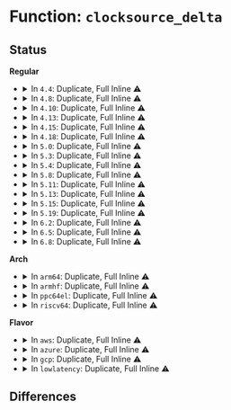 # Function: <code>clocksource_delta</code>

## Status
<b>Regular</b>
<ul>
<li>
<details>
<summary>In <code>4.4</code>: Duplicate, Full Inline ⚠️</summary>

**Collision:** Static Duplication

**Inline:** Full

**Transformation:** False

**Instances:**

```
In kernel/time/timekeeping.c (ffffffff810f4315)
Location: kernel/time/timekeeping_internal.h:16
Inline: True
Inline callers:
  - kernel/time/timekeeping.c:get_device_system_crosststamp
  - kernel/time/timekeeping.c:get_device_system_crosststamp
  - kernel/time/timekeeping.c:ktime_get_ts64
  - kernel/time/timekeeping.c:ktime_get_snapshot
  - kernel/time/timekeeping.c:ktime_get_snapshot
  - kernel/time/timekeeping.c:ktime_get_raw_fast_ns
  - kernel/time/timekeeping.c:ktime_get_mono_fast_ns
  - kernel/time/timekeeping.c:ktime_get_raw
  - kernel/time/timekeeping.c:ktime_get
  - kernel/time/timekeeping.c:getrawmonotonic64
  - kernel/time/timekeeping.c:ktime_get_with_offset
  - kernel/time/timekeeping.c:__getnstimeofday64
  - kernel/time/timekeeping.c:timekeeping_resume
  - kernel/time/timekeeping.c:update_wall_time
  - kernel/time/timekeeping.c:ktime_get_update_offsets_now
```
```
In kernel/time/clocksource.c (ffffffff810f82c7)
Location: kernel/time/timekeeping_internal.h:16
Inline: True
Inline callers:
  - kernel/time/clocksource.c:clocksource_watchdog
  - kernel/time/clocksource.c:clocksource_watchdog
```
</details>
</li>
<li>
<details>
<summary>In <code>4.8</code>: Duplicate, Full Inline ⚠️</summary>

**Collision:** Static Duplication

**Inline:** Full

**Transformation:** False

**Instances:**

```
In kernel/time/timekeeping.c (ffffffff810fdbfc)
Location: kernel/time/timekeeping_internal.h:16
Inline: True
Inline callers:
  - kernel/time/timekeeping.c:ktime_get_update_offsets_now
  - kernel/time/timekeeping.c:update_wall_time
  - kernel/time/timekeeping.c:timekeeping_resume
  - kernel/time/timekeeping.c:getrawmonotonic64
  - kernel/time/timekeeping.c:get_device_system_crosststamp
  - kernel/time/timekeeping.c:get_device_system_crosststamp
  - kernel/time/timekeeping.c:ktime_get_snapshot
  - kernel/time/timekeeping.c:ktime_get_snapshot
  - kernel/time/timekeeping.c:ktime_get_ts64
  - kernel/time/timekeeping.c:ktime_get_raw
  - kernel/time/timekeeping.c:ktime_get_with_offset
  - kernel/time/timekeeping.c:ktime_get
  - kernel/time/timekeeping.c:__getnstimeofday64
  - kernel/time/timekeeping.c:ktime_get_raw_fast_ns
  - kernel/time/timekeeping.c:ktime_get_mono_fast_ns
```
```
In kernel/time/clocksource.c (ffffffff810ff537)
Location: kernel/time/timekeeping_internal.h:16
Inline: True
Inline callers:
  - kernel/time/clocksource.c:clocksource_watchdog
  - kernel/time/clocksource.c:clocksource_watchdog
```
</details>
</li>
<li>
<details>
<summary>In <code>4.10</code>: Duplicate, Full Inline ⚠️</summary>

**Collision:** Static Duplication

**Inline:** Full

**Transformation:** False

**Instances:**

```
In kernel/time/timekeeping.c (ffffffff811009ec)
Location: kernel/time/timekeeping_internal.h:16
Inline: True
Inline callers:
  - kernel/time/timekeeping.c:ktime_get_update_offsets_now
  - kernel/time/timekeeping.c:update_wall_time
  - kernel/time/timekeeping.c:timekeeping_resume
  - kernel/time/timekeeping.c:getrawmonotonic64
  - kernel/time/timekeeping.c:get_device_system_crosststamp
  - kernel/time/timekeeping.c:get_device_system_crosststamp
  - kernel/time/timekeeping.c:ktime_get_snapshot
  - kernel/time/timekeeping.c:ktime_get_snapshot
  - kernel/time/timekeeping.c:ktime_get_ts64
  - kernel/time/timekeeping.c:ktime_get_raw
  - kernel/time/timekeeping.c:ktime_get_with_offset
  - kernel/time/timekeeping.c:ktime_get
  - kernel/time/timekeeping.c:__getnstimeofday64
  - kernel/time/timekeeping.c:ktime_get_raw_fast_ns
  - kernel/time/timekeeping.c:ktime_get_mono_fast_ns
```
```
In kernel/time/clocksource.c (ffffffff811023a7)
Location: kernel/time/timekeeping_internal.h:16
Inline: True
Inline callers:
  - kernel/time/clocksource.c:clocksource_watchdog
  - kernel/time/clocksource.c:clocksource_watchdog
```
</details>
</li>
<li>
<details>
<summary>In <code>4.13</code>: Duplicate, Full Inline ⚠️</summary>

**Collision:** Static Duplication

**Inline:** Full

**Transformation:** False

**Instances:**

```
In kernel/time/timekeeping.c (ffffffff81102b2b)
Location: kernel/time/timekeeping_internal.h:16
Inline: True
Inline callers:
  - kernel/time/timekeeping.c:ktime_get_update_offsets_now
  - kernel/time/timekeeping.c:update_wall_time
  - kernel/time/timekeeping.c:timekeeping_resume
  - kernel/time/timekeeping.c:getrawmonotonic64
  - kernel/time/timekeeping.c:get_device_system_crosststamp
  - kernel/time/timekeeping.c:get_device_system_crosststamp
  - kernel/time/timekeeping.c:ktime_get_snapshot
  - kernel/time/timekeeping.c:ktime_get_snapshot
  - kernel/time/timekeeping.c:ktime_get_ts64
  - kernel/time/timekeeping.c:ktime_get_raw
  - kernel/time/timekeeping.c:ktime_get_with_offset
  - kernel/time/timekeeping.c:ktime_get
  - kernel/time/timekeeping.c:__getnstimeofday64
  - kernel/time/timekeeping.c:ktime_get_raw_fast_ns
  - kernel/time/timekeeping.c:ktime_get_mono_fast_ns
```
```
In kernel/time/clocksource.c (ffffffff81104593)
Location: kernel/time/timekeeping_internal.h:16
Inline: True
Inline callers:
  - kernel/time/clocksource.c:clocksource_watchdog
  - kernel/time/clocksource.c:clocksource_watchdog
```
</details>
</li>
<li>
<details>
<summary>In <code>4.15</code>: Duplicate, Full Inline ⚠️</summary>

**Collision:** Static Duplication

**Inline:** Full

**Transformation:** False

**Instances:**

```
In kernel/time/timekeeping.c (ffffffff8110dace)
Location: kernel/time/timekeeping_internal.h:17
Inline: True
Inline callers:
  - kernel/time/timekeeping.c:ktime_get_update_offsets_now
  - kernel/time/timekeeping.c:update_wall_time
  - kernel/time/timekeeping.c:timekeeping_resume
  - kernel/time/timekeeping.c:getrawmonotonic64
  - kernel/time/timekeeping.c:get_device_system_crosststamp
  - kernel/time/timekeeping.c:get_device_system_crosststamp
  - kernel/time/timekeeping.c:ktime_get_snapshot
  - kernel/time/timekeeping.c:ktime_get_snapshot
  - kernel/time/timekeeping.c:ktime_get_ts64
  - kernel/time/timekeeping.c:ktime_get_raw
  - kernel/time/timekeeping.c:ktime_get_with_offset
  - kernel/time/timekeeping.c:ktime_get
  - kernel/time/timekeeping.c:__getnstimeofday64
  - kernel/time/timekeeping.c:ktime_get_real_fast_ns
  - kernel/time/timekeeping.c:ktime_get_raw_fast_ns
  - kernel/time/timekeeping.c:ktime_get_mono_fast_ns
```
```
In kernel/time/clocksource.c (ffffffff8110f613)
Location: kernel/time/timekeeping_internal.h:17
Inline: True
Inline callers:
  - kernel/time/clocksource.c:clocksource_watchdog
  - kernel/time/clocksource.c:clocksource_watchdog
```
</details>
</li>
<li>
<details>
<summary>In <code>4.18</code>: Duplicate, Full Inline ⚠️</summary>

**Collision:** Static Duplication

**Inline:** Full

**Transformation:** False

**Instances:**

```
In kernel/time/timekeeping.c (ffffffff811194c1)
Location: kernel/time/timekeeping_internal.h:17
Inline: True
Inline callers:
  - kernel/time/timekeeping.c:ktime_get_update_offsets_now
  - kernel/time/timekeeping.c:update_wall_time
  - kernel/time/timekeeping.c:timekeeping_resume
  - kernel/time/timekeeping.c:ktime_get_raw_ts64
  - kernel/time/timekeeping.c:get_device_system_crosststamp
  - kernel/time/timekeeping.c:get_device_system_crosststamp
  - kernel/time/timekeeping.c:ktime_get_snapshot
  - kernel/time/timekeeping.c:ktime_get_snapshot
  - kernel/time/timekeeping.c:ktime_get_ts64
  - kernel/time/timekeeping.c:ktime_get_raw
  - kernel/time/timekeeping.c:ktime_get_with_offset
  - kernel/time/timekeeping.c:ktime_get
  - kernel/time/timekeeping.c:ktime_get_real_ts64
  - kernel/time/timekeeping.c:ktime_get_real_fast_ns
  - kernel/time/timekeeping.c:ktime_get_raw_fast_ns
  - kernel/time/timekeeping.c:ktime_get_mono_fast_ns
```
```
In kernel/time/clocksource.c (ffffffff8111b0a1)
Location: kernel/time/timekeeping_internal.h:17
Inline: True
Inline callers:
  - kernel/time/clocksource.c:clocksource_watchdog
  - kernel/time/clocksource.c:clocksource_watchdog
```
</details>
</li>
<li>
<details>
<summary>In <code>5.0</code>: Duplicate, Full Inline ⚠️</summary>

**Collision:** Static Duplication

**Inline:** Full

**Transformation:** False

**Instances:**

```
In kernel/time/timekeeping.c (ffffffff811249b1)
Location: kernel/time/timekeeping_internal.h:17
Inline: True
Inline callers:
  - kernel/time/timekeeping.c:ktime_get_update_offsets_now
  - kernel/time/timekeeping.c:timekeeping_advance
  - kernel/time/timekeeping.c:ktime_get_raw_ts64
  - kernel/time/timekeeping.c:get_device_system_crosststamp
  - kernel/time/timekeeping.c:get_device_system_crosststamp
  - kernel/time/timekeeping.c:ktime_get_snapshot
  - kernel/time/timekeeping.c:ktime_get_snapshot
  - kernel/time/timekeeping.c:ktime_get_ts64
  - kernel/time/timekeeping.c:ktime_get_raw
  - kernel/time/timekeeping.c:ktime_get_with_offset
  - kernel/time/timekeeping.c:ktime_get
  - kernel/time/timekeeping.c:ktime_get_real_ts64
  - kernel/time/timekeeping.c:ktime_get_real_fast_ns
  - kernel/time/timekeeping.c:ktime_get_raw_fast_ns
  - kernel/time/timekeeping.c:ktime_get_mono_fast_ns
```
```
In kernel/time/clocksource.c (ffffffff81126bfe)
Location: kernel/time/timekeeping_internal.h:17
Inline: True
Inline callers:
  - kernel/time/clocksource.c:clocksource_stop_suspend_timing
  - kernel/time/clocksource.c:clocksource_watchdog
  - kernel/time/clocksource.c:clocksource_watchdog
```
</details>
</li>
<li>
<details>
<summary>In <code>5.3</code>: Duplicate, Full Inline ⚠️</summary>

**Collision:** Static Duplication

**Inline:** Full

**Transformation:** False

**Instances:**

```
In kernel/time/timekeeping.c (ffffffff8112f2f5)
Location: kernel/time/timekeeping_internal.h:17
Inline: True
Inline callers:
  - kernel/time/timekeeping.c:ktime_get_update_offsets_now
  - kernel/time/timekeeping.c:timekeeping_advance
  - kernel/time/timekeeping.c:ktime_get_raw_ts64
  - kernel/time/timekeeping.c:get_device_system_crosststamp
  - kernel/time/timekeeping.c:get_device_system_crosststamp
  - kernel/time/timekeeping.c:ktime_get_ts64
  - kernel/time/timekeeping.c:ktime_get_raw
  - kernel/time/timekeeping.c:ktime_get_with_offset
  - kernel/time/timekeeping.c:ktime_get
  - kernel/time/timekeeping.c:ktime_get_real_ts64
  - kernel/time/timekeeping.c:ktime_get_real_fast_ns
  - kernel/time/timekeeping.c:ktime_get_raw_fast_ns
  - kernel/time/timekeeping.c:ktime_get_mono_fast_ns
```
```
In kernel/time/clocksource.c (ffffffff811315b2)
Location: kernel/time/timekeeping_internal.h:17
Inline: True
Inline callers:
  - kernel/time/clocksource.c:clocksource_stop_suspend_timing
  - kernel/time/clocksource.c:clocksource_watchdog
  - kernel/time/clocksource.c:clocksource_watchdog
```
</details>
</li>
<li>
<details>
<summary>In <code>5.4</code>: Duplicate, Full Inline ⚠️</summary>

**Collision:** Static Duplication

**Inline:** Full

**Transformation:** False

**Instances:**

```
In kernel/time/timekeeping.c (ffffffff8113b2b5)
Location: kernel/time/timekeeping_internal.h:17
Inline: True
Inline callers:
  - kernel/time/timekeeping.c:ktime_get_update_offsets_now
  - kernel/time/timekeeping.c:timekeeping_advance
  - kernel/time/timekeeping.c:ktime_get_raw_ts64
  - kernel/time/timekeeping.c:get_device_system_crosststamp
  - kernel/time/timekeeping.c:get_device_system_crosststamp
  - kernel/time/timekeeping.c:ktime_get_ts64
  - kernel/time/timekeeping.c:ktime_get_raw
  - kernel/time/timekeeping.c:ktime_get_with_offset
  - kernel/time/timekeeping.c:ktime_get_real_ts64
  - kernel/time/timekeeping.c:ktime_get_real_fast_ns
  - kernel/time/timekeeping.c:ktime_get_raw_fast_ns
  - kernel/time/timekeeping.c:ktime_get_mono_fast_ns
```
```
In kernel/time/clocksource.c (ffffffff8113d502)
Location: kernel/time/timekeeping_internal.h:17
Inline: True
Inline callers:
  - kernel/time/clocksource.c:clocksource_stop_suspend_timing
  - kernel/time/clocksource.c:clocksource_watchdog
  - kernel/time/clocksource.c:clocksource_watchdog
```
</details>
</li>
<li>
<details>
<summary>In <code>5.8</code>: Duplicate, Full Inline ⚠️</summary>

**Collision:** Static Duplication

**Inline:** Full

**Transformation:** False

**Instances:**

```
In kernel/time/timekeeping.c (ffffffff8114a305)
Location: kernel/time/timekeeping_internal.h:17
Inline: True
Inline callers:
  - kernel/time/timekeeping.c:ktime_get_update_offsets_now
  - kernel/time/timekeeping.c:timekeeping_advance
  - kernel/time/timekeeping.c:ktime_get_raw_ts64
  - kernel/time/timekeeping.c:get_device_system_crosststamp
  - kernel/time/timekeeping.c:get_device_system_crosststamp
  - kernel/time/timekeeping.c:ktime_get_snapshot
  - kernel/time/timekeeping.c:ktime_get_snapshot
  - kernel/time/timekeeping.c:ktime_get_ts64
  - kernel/time/timekeeping.c:ktime_get_raw
  - kernel/time/timekeeping.c:ktime_get_with_offset
  - kernel/time/timekeeping.c:ktime_get
  - kernel/time/timekeeping.c:ktime_get_real_ts64
  - kernel/time/timekeeping.c:ktime_get_real_fast_ns
  - kernel/time/timekeeping.c:ktime_get_raw_fast_ns
  - kernel/time/timekeeping.c:ktime_get_mono_fast_ns
```
```
In kernel/time/clocksource.c (ffffffff8114c68b)
Location: kernel/time/timekeeping_internal.h:17
Inline: True
Inline callers:
  - kernel/time/clocksource.c:clocksource_stop_suspend_timing
  - kernel/time/clocksource.c:clocksource_watchdog
  - kernel/time/clocksource.c:clocksource_watchdog
```
</details>
</li>
<li>
<details>
<summary>In <code>5.11</code>: Duplicate, Full Inline ⚠️</summary>

**Collision:** Static Duplication

**Inline:** Full

**Transformation:** False

**Instances:**

```
In kernel/time/timekeeping.c (ffffffff81146855)
Location: kernel/time/timekeeping_internal.h:19
Inline: True
Inline callers:
  - kernel/time/timekeeping.c:ktime_get_update_offsets_now
  - kernel/time/timekeeping.c:timekeeping_advance
  - kernel/time/timekeeping.c:ktime_get_raw_ts64
  - kernel/time/timekeeping.c:get_device_system_crosststamp
  - kernel/time/timekeeping.c:get_device_system_crosststamp
  - kernel/time/timekeeping.c:ktime_get_snapshot
  - kernel/time/timekeeping.c:ktime_get_snapshot
  - kernel/time/timekeeping.c:ktime_get_ts64
  - kernel/time/timekeeping.c:ktime_get_raw
  - kernel/time/timekeeping.c:ktime_get_with_offset
  - kernel/time/timekeeping.c:ktime_get
  - kernel/time/timekeeping.c:ktime_get_real_ts64
  - kernel/time/timekeeping.c:ktime_get_fast_timestamps
  - kernel/time/timekeeping.c:ktime_get_real_fast_ns
  - kernel/time/timekeeping.c:ktime_get_raw_fast_ns
  - kernel/time/timekeeping.c:ktime_get_mono_fast_ns
```
```
In kernel/time/clocksource.c (ffffffff81148aeb)
Location: kernel/time/timekeeping_internal.h:19
Inline: True
Inline callers:
  - kernel/time/clocksource.c:clocksource_stop_suspend_timing
  - kernel/time/clocksource.c:clocksource_watchdog
  - kernel/time/clocksource.c:clocksource_watchdog
```
</details>
</li>
<li>
<details>
<summary>In <code>5.13</code>: Duplicate, Full Inline ⚠️</summary>

**Collision:** Static Duplication

**Inline:** Full

**Transformation:** False

**Instances:**

```
In kernel/time/timekeeping.c (ffffffff811479c5)
Location: kernel/time/timekeeping_internal.h:19
Inline: True
Inline callers:
  - kernel/time/timekeeping.c:ktime_get_update_offsets_now
  - kernel/time/timekeeping.c:timekeeping_advance
  - kernel/time/timekeeping.c:ktime_get_raw_ts64
  - kernel/time/timekeeping.c:get_device_system_crosststamp
  - kernel/time/timekeeping.c:get_device_system_crosststamp
  - kernel/time/timekeeping.c:ktime_get_snapshot
  - kernel/time/timekeeping.c:ktime_get_snapshot
  - kernel/time/timekeeping.c:ktime_get_ts64
  - kernel/time/timekeeping.c:ktime_get_raw
  - kernel/time/timekeeping.c:ktime_get_with_offset
  - kernel/time/timekeeping.c:ktime_get
  - kernel/time/timekeeping.c:ktime_get_real_ts64
  - kernel/time/timekeeping.c:ktime_get_fast_timestamps
  - kernel/time/timekeeping.c:ktime_get_real_fast_ns
  - kernel/time/timekeeping.c:ktime_get_raw_fast_ns
  - kernel/time/timekeeping.c:ktime_get_mono_fast_ns
```
```
In kernel/time/clocksource.c (ffffffff81149feb)
Location: kernel/time/timekeeping_internal.h:19
Inline: True
Inline callers:
  - kernel/time/clocksource.c:clocksource_stop_suspend_timing
  - kernel/time/clocksource.c:clocksource_watchdog
  - kernel/time/clocksource.c:clocksource_watchdog
  - kernel/time/clocksource.c:clocksource_verify_percpu
  - kernel/time/clocksource.c:cs_watchdog_read
```
</details>
</li>
<li>
<details>
<summary>In <code>5.15</code>: Duplicate, Full Inline ⚠️</summary>

**Collision:** Static Duplication

**Inline:** Full

**Transformation:** False

**Instances:**

```
In kernel/time/timekeeping.c (ffffffff8116b4e5)
Location: kernel/time/timekeeping_internal.h:19
Inline: True
Inline callers:
  - kernel/time/timekeeping.c:ktime_get_update_offsets_now
  - kernel/time/timekeeping.c:timekeeping_advance
  - kernel/time/timekeeping.c:ktime_get_raw_ts64
  - kernel/time/timekeeping.c:get_device_system_crosststamp
  - kernel/time/timekeeping.c:get_device_system_crosststamp
  - kernel/time/timekeeping.c:ktime_get_snapshot
  - kernel/time/timekeeping.c:ktime_get_snapshot
  - kernel/time/timekeeping.c:ktime_get_ts64
  - kernel/time/timekeeping.c:ktime_get_raw
  - kernel/time/timekeeping.c:ktime_get_with_offset
  - kernel/time/timekeeping.c:ktime_get
  - kernel/time/timekeeping.c:ktime_get_real_ts64
  - kernel/time/timekeeping.c:ktime_get_fast_timestamps
  - kernel/time/timekeeping.c:ktime_get_real_fast_ns
  - kernel/time/timekeeping.c:ktime_get_raw_fast_ns
  - kernel/time/timekeeping.c:ktime_get_mono_fast_ns
```
```
In kernel/time/clocksource.c (ffffffff8116dcf6)
Location: kernel/time/timekeeping_internal.h:19
Inline: True
Inline callers:
  - kernel/time/clocksource.c:clocksource_stop_suspend_timing
  - kernel/time/clocksource.c:clocksource_watchdog
  - kernel/time/clocksource.c:clocksource_watchdog
  - kernel/time/clocksource.c:cs_watchdog_read
  - kernel/time/clocksource.c:cs_watchdog_read
```
</details>
</li>
<li>
<details>
<summary>In <code>5.19</code>: Duplicate, Full Inline ⚠️</summary>

**Collision:** Static Duplication

**Inline:** Full

**Transformation:** False

**Instances:**

```
In kernel/time/timekeeping.c (ffffffff8119f3fe)
Location: kernel/time/timekeeping_internal.h:19
Inline: True
Inline callers:
  - kernel/time/timekeeping.c:ktime_get_update_offsets_now
  - kernel/time/timekeeping.c:timekeeping_advance
  - kernel/time/timekeeping.c:ktime_get_raw_ts64
  - kernel/time/timekeeping.c:get_device_system_crosststamp
  - kernel/time/timekeeping.c:get_device_system_crosststamp
  - kernel/time/timekeeping.c:ktime_get_snapshot
  - kernel/time/timekeeping.c:ktime_get_snapshot
  - kernel/time/timekeeping.c:ktime_get_ts64
  - kernel/time/timekeeping.c:ktime_get_raw
  - kernel/time/timekeeping.c:ktime_get_with_offset
  - kernel/time/timekeeping.c:ktime_get
  - kernel/time/timekeeping.c:ktime_get_real_ts64
  - kernel/time/timekeeping.c:ktime_get_fast_timestamps
  - kernel/time/timekeeping.c:ktime_get_real_fast_ns
  - kernel/time/timekeeping.c:ktime_get_raw_fast_ns
  - kernel/time/timekeeping.c:ktime_get_mono_fast_ns
```
```
In kernel/time/clocksource.c (ffffffff811a1eda)
Location: kernel/time/timekeeping_internal.h:19
Inline: True
Inline callers:
  - kernel/time/clocksource.c:clocksource_stop_suspend_timing
  - kernel/time/clocksource.c:clocksource_watchdog
  - kernel/time/clocksource.c:clocksource_watchdog
  - kernel/time/clocksource.c:cs_watchdog_read
  - kernel/time/clocksource.c:cs_watchdog_read
```
</details>
</li>
<li>
<details>
<summary>In <code>6.2</code>: Duplicate, Full Inline ⚠️</summary>

**Collision:** Static Duplication

**Inline:** Full

**Transformation:** False

**Instances:**

```
In kernel/time/timekeeping.c (ffffffff811de0ee)
Location: kernel/time/timekeeping_internal.h:19
Inline: True
Inline callers:
  - kernel/time/timekeeping.c:ktime_get_update_offsets_now
  - kernel/time/timekeeping.c:timekeeping_advance
  - kernel/time/timekeeping.c:ktime_get_raw_ts64
  - kernel/time/timekeeping.c:get_device_system_crosststamp
  - kernel/time/timekeeping.c:get_device_system_crosststamp
  - kernel/time/timekeeping.c:ktime_get_snapshot
  - kernel/time/timekeeping.c:ktime_get_snapshot
  - kernel/time/timekeeping.c:ktime_get_ts64
  - kernel/time/timekeeping.c:ktime_get_raw
  - kernel/time/timekeeping.c:ktime_get_with_offset
  - kernel/time/timekeeping.c:ktime_get
  - kernel/time/timekeeping.c:ktime_get_real_ts64
  - kernel/time/timekeeping.c:ktime_get_fast_timestamps
  - kernel/time/timekeeping.c:ktime_get_real_fast_ns
  - kernel/time/timekeeping.c:ktime_get_raw_fast_ns
  - kernel/time/timekeeping.c:ktime_get_mono_fast_ns
```
```
In kernel/time/clocksource.c (ffffffff811e136a)
Location: kernel/time/timekeeping_internal.h:19
Inline: True
Inline callers:
  - kernel/time/clocksource.c:clocksource_stop_suspend_timing
  - kernel/time/clocksource.c:clocksource_watchdog
  - kernel/time/clocksource.c:clocksource_watchdog
  - kernel/time/clocksource.c:cs_watchdog_read
  - kernel/time/clocksource.c:cs_watchdog_read
```
</details>
</li>
<li>
<details>
<summary>In <code>6.5</code>: Duplicate, Full Inline ⚠️</summary>

**Collision:** Static Duplication

**Inline:** Full

**Transformation:** False

**Instances:**

```
In kernel/time/timekeeping.c (ffffffff811f25be)
Location: kernel/time/timekeeping_internal.h:19
Inline: True
Inline callers:
  - kernel/time/timekeeping.c:ktime_get_update_offsets_now
  - kernel/time/timekeeping.c:timekeeping_advance
  - kernel/time/timekeeping.c:ktime_get_raw_ts64
  - kernel/time/timekeeping.c:get_device_system_crosststamp
  - kernel/time/timekeeping.c:get_device_system_crosststamp
  - kernel/time/timekeeping.c:ktime_get_snapshot
  - kernel/time/timekeeping.c:ktime_get_snapshot
  - kernel/time/timekeeping.c:ktime_get_ts64
  - kernel/time/timekeeping.c:ktime_get_raw
  - kernel/time/timekeeping.c:ktime_get_with_offset
  - kernel/time/timekeeping.c:ktime_get
  - kernel/time/timekeeping.c:ktime_get_real_ts64
  - kernel/time/timekeeping.c:ktime_get_fast_timestamps
  - kernel/time/timekeeping.c:ktime_get_real_fast_ns
  - kernel/time/timekeeping.c:ktime_get_raw_fast_ns
  - kernel/time/timekeeping.c:ktime_get_mono_fast_ns
```
```
In kernel/time/clocksource.c (ffffffff811f58ca)
Location: kernel/time/timekeeping_internal.h:19
Inline: True
Inline callers:
  - kernel/time/clocksource.c:clocksource_stop_suspend_timing
  - kernel/time/clocksource.c:clocksource_watchdog
  - kernel/time/clocksource.c:clocksource_watchdog
  - kernel/time/clocksource.c:cs_watchdog_read
  - kernel/time/clocksource.c:cs_watchdog_read
```
</details>
</li>
<li>
<details>
<summary>In <code>6.8</code>: Duplicate, Full Inline ⚠️</summary>

**Collision:** Static Duplication

**Inline:** Full

**Transformation:** False

**Instances:**

```
In kernel/time/timekeeping.c (ffffffff812086fe)
Location: kernel/time/timekeeping_internal.h:19
Inline: True
Inline callers:
  - kernel/time/timekeeping.c:ktime_get_update_offsets_now
  - kernel/time/timekeeping.c:timekeeping_advance
  - kernel/time/timekeeping.c:ktime_get_raw_ts64
  - kernel/time/timekeeping.c:get_device_system_crosststamp
  - kernel/time/timekeeping.c:get_device_system_crosststamp
  - kernel/time/timekeeping.c:ktime_get_snapshot
  - kernel/time/timekeeping.c:ktime_get_snapshot
  - kernel/time/timekeeping.c:ktime_get_ts64
  - kernel/time/timekeeping.c:ktime_get_raw
  - kernel/time/timekeeping.c:ktime_get_with_offset
  - kernel/time/timekeeping.c:ktime_get
  - kernel/time/timekeeping.c:ktime_get_real_ts64
  - kernel/time/timekeeping.c:ktime_get_fast_timestamps
  - kernel/time/timekeeping.c:ktime_get_real_fast_ns
  - kernel/time/timekeeping.c:ktime_get_raw_fast_ns
  - kernel/time/timekeeping.c:ktime_get_mono_fast_ns
```
```
In kernel/time/clocksource.c (ffffffff8120ba6a)
Location: kernel/time/timekeeping_internal.h:19
Inline: True
Inline callers:
  - kernel/time/clocksource.c:clocksource_stop_suspend_timing
  - kernel/time/clocksource.c:clocksource_watchdog
  - kernel/time/clocksource.c:clocksource_watchdog
  - kernel/time/clocksource.c:cs_watchdog_read
  - kernel/time/clocksource.c:cs_watchdog_read
```
</details>
</li>
</ul>
<b>Arch</b>
<ul>
<li>
<details>
<summary>In <code>arm64</code>: Duplicate, Full Inline ⚠️</summary>

**Collision:** Static Duplication

**Inline:** Full

**Transformation:** False

**Instances:**

```
In kernel/time/timekeeping.c (ffff8000101a54e0)
Location: kernel/time/timekeeping_internal.h:28
Inline: True
Inline callers:
  - kernel/time/timekeeping.c:ktime_get_update_offsets_now
  - kernel/time/timekeeping.c:timekeeping_advance
  - kernel/time/timekeeping.c:ktime_get_raw_ts64
  - kernel/time/timekeeping.c:get_device_system_crosststamp
  - kernel/time/timekeeping.c:get_device_system_crosststamp
  - kernel/time/timekeeping.c:ktime_get_ts64
  - kernel/time/timekeeping.c:ktime_get_raw
  - kernel/time/timekeeping.c:ktime_get_with_offset
  - kernel/time/timekeeping.c:ktime_get_real_ts64
  - kernel/time/timekeeping.c:ktime_get_real_fast_ns
  - kernel/time/timekeeping.c:ktime_get_raw_fast_ns
  - kernel/time/timekeeping.c:ktime_get_mono_fast_ns
```
```
In kernel/time/clocksource.c (ffff8000101a70d4)
Location: kernel/time/timekeeping_internal.h:28
Inline: True
Inline callers:
  - kernel/time/clocksource.c:clocksource_stop_suspend_timing
```
</details>
</li>
<li>
<details>
<summary>In <code>armhf</code>: Duplicate, Full Inline ⚠️</summary>

**Collision:** Static Duplication

**Inline:** Full

**Transformation:** False

**Instances:**

```
In kernel/time/timekeeping.c (c03f0480)
Location: kernel/time/timekeeping_internal.h:28
Inline: True
Inline callers:
  - kernel/time/timekeeping.c:ktime_get_update_offsets_now
  - kernel/time/timekeeping.c:timekeeping_advance
  - kernel/time/timekeeping.c:ktime_get_raw_ts64
  - kernel/time/timekeeping.c:get_device_system_crosststamp
  - kernel/time/timekeeping.c:get_device_system_crosststamp
  - kernel/time/timekeeping.c:ktime_get_ts64
  - kernel/time/timekeeping.c:ktime_get_raw
  - kernel/time/timekeeping.c:ktime_get_with_offset
  - kernel/time/timekeeping.c:ktime_get_real_ts64
  - kernel/time/timekeeping.c:ktime_get_real_fast_ns
  - kernel/time/timekeeping.c:ktime_get_raw_fast_ns
  - kernel/time/timekeeping.c:ktime_get_mono_fast_ns
```
```
In kernel/time/clocksource.c (c03f2168)
Location: kernel/time/timekeeping_internal.h:28
Inline: True
Inline callers:
  - kernel/time/clocksource.c:clocksource_stop_suspend_timing
```
</details>
</li>
<li>
<details>
<summary>In <code>ppc64el</code>: Duplicate, Full Inline ⚠️</summary>

**Collision:** Static Duplication

**Inline:** Full

**Transformation:** False

**Instances:**

```
In kernel/time/timekeeping.c (c0000000002072dc)
Location: kernel/time/timekeeping_internal.h:28
Inline: True
Inline callers:
  - kernel/time/timekeeping.c:ktime_get_update_offsets_now
  - kernel/time/timekeeping.c:timekeeping_advance
  - kernel/time/timekeeping.c:ktime_get_raw_ts64
  - kernel/time/timekeeping.c:get_device_system_crosststamp
  - kernel/time/timekeeping.c:get_device_system_crosststamp
  - kernel/time/timekeeping.c:ktime_get_ts64
  - kernel/time/timekeeping.c:ktime_get_raw
  - kernel/time/timekeeping.c:ktime_get_with_offset
  - kernel/time/timekeeping.c:ktime_get
  - kernel/time/timekeeping.c:ktime_get_real_ts64
  - kernel/time/timekeeping.c:ktime_get_real_fast_ns
  - kernel/time/timekeeping.c:ktime_get_raw_fast_ns
  - kernel/time/timekeeping.c:ktime_get_mono_fast_ns
```
```
In kernel/time/clocksource.c (c000000000209a70)
Location: kernel/time/timekeeping_internal.h:28
Inline: True
Inline callers:
  - kernel/time/clocksource.c:clocksource_stop_suspend_timing
```
</details>
</li>
<li>
<details>
<summary>In <code>riscv64</code>: Duplicate, Full Inline ⚠️</summary>

**Collision:** Static Duplication

**Inline:** Full

**Transformation:** False

**Instances:**

```
In kernel/time/timekeeping.c (ffffffe000131940)
Location: kernel/time/timekeeping_internal.h:28
Inline: True
Inline callers:
  - kernel/time/timekeeping.c:ktime_get_update_offsets_now
  - kernel/time/timekeeping.c:timekeeping_advance
  - kernel/time/timekeeping.c:ktime_get_raw_ts64
  - kernel/time/timekeeping.c:get_device_system_crosststamp
  - kernel/time/timekeeping.c:get_device_system_crosststamp
  - kernel/time/timekeeping.c:ktime_get_ts64
  - kernel/time/timekeeping.c:ktime_get_raw
  - kernel/time/timekeeping.c:ktime_get_with_offset
  - kernel/time/timekeeping.c:ktime_get_real_ts64
  - kernel/time/timekeeping.c:ktime_get_real_fast_ns
  - kernel/time/timekeeping.c:ktime_get_raw_fast_ns
  - kernel/time/timekeeping.c:ktime_get_mono_fast_ns
```
```
In kernel/time/clocksource.c (ffffffe00013310c)
Location: kernel/time/timekeeping_internal.h:28
Inline: True
Inline callers:
  - kernel/time/clocksource.c:clocksource_stop_suspend_timing
```
</details>
</li>
</ul>
<b>Flavor</b>
<ul>
<li>
<details>
<summary>In <code>aws</code>: Duplicate, Full Inline ⚠️</summary>

**Collision:** Static Duplication

**Inline:** Full

**Transformation:** False

**Instances:**

```
In kernel/time/timekeeping.c (ffffffff81133a65)
Location: kernel/time/timekeeping_internal.h:17
Inline: True
Inline callers:
  - kernel/time/timekeeping.c:ktime_get_update_offsets_now
  - kernel/time/timekeeping.c:timekeeping_advance
  - kernel/time/timekeeping.c:ktime_get_raw_ts64
  - kernel/time/timekeeping.c:get_device_system_crosststamp
  - kernel/time/timekeeping.c:get_device_system_crosststamp
  - kernel/time/timekeeping.c:ktime_get_ts64
  - kernel/time/timekeeping.c:ktime_get_raw
  - kernel/time/timekeeping.c:ktime_get_with_offset
  - kernel/time/timekeeping.c:ktime_get_real_ts64
  - kernel/time/timekeeping.c:ktime_get_real_fast_ns
  - kernel/time/timekeeping.c:ktime_get_raw_fast_ns
  - kernel/time/timekeeping.c:ktime_get_mono_fast_ns
```
```
In kernel/time/clocksource.c (ffffffff81135cb2)
Location: kernel/time/timekeeping_internal.h:17
Inline: True
Inline callers:
  - kernel/time/clocksource.c:clocksource_stop_suspend_timing
  - kernel/time/clocksource.c:clocksource_watchdog
  - kernel/time/clocksource.c:clocksource_watchdog
```
</details>
</li>
<li>
<details>
<summary>In <code>azure</code>: Duplicate, Full Inline ⚠️</summary>

**Collision:** Static Duplication

**Inline:** Full

**Transformation:** False

**Instances:**

```
In kernel/time/timekeeping.c (ffffffff811264c5)
Location: kernel/time/timekeeping_internal.h:17
Inline: True
Inline callers:
  - kernel/time/timekeeping.c:ktime_get_update_offsets_now
  - kernel/time/timekeeping.c:timekeeping_advance
  - kernel/time/timekeeping.c:ktime_get_raw_ts64
  - kernel/time/timekeeping.c:get_device_system_crosststamp
  - kernel/time/timekeeping.c:get_device_system_crosststamp
  - kernel/time/timekeeping.c:ktime_get_ts64
  - kernel/time/timekeeping.c:ktime_get_raw
  - kernel/time/timekeeping.c:ktime_get_with_offset
  - kernel/time/timekeeping.c:ktime_get_real_ts64
  - kernel/time/timekeeping.c:ktime_get_real_fast_ns
  - kernel/time/timekeeping.c:ktime_get_raw_fast_ns
  - kernel/time/timekeeping.c:ktime_get_mono_fast_ns
```
```
In kernel/time/clocksource.c (ffffffff81128702)
Location: kernel/time/timekeeping_internal.h:17
Inline: True
Inline callers:
  - kernel/time/clocksource.c:clocksource_stop_suspend_timing
  - kernel/time/clocksource.c:clocksource_watchdog
  - kernel/time/clocksource.c:clocksource_watchdog
```
</details>
</li>
<li>
<details>
<summary>In <code>gcp</code>: Duplicate, Full Inline ⚠️</summary>

**Collision:** Static Duplication

**Inline:** Full

**Transformation:** False

**Instances:**

```
In kernel/time/timekeeping.c (ffffffff81131785)
Location: kernel/time/timekeeping_internal.h:17
Inline: True
Inline callers:
  - kernel/time/timekeeping.c:ktime_get_update_offsets_now
  - kernel/time/timekeeping.c:timekeeping_advance
  - kernel/time/timekeeping.c:ktime_get_raw_ts64
  - kernel/time/timekeeping.c:get_device_system_crosststamp
  - kernel/time/timekeeping.c:get_device_system_crosststamp
  - kernel/time/timekeeping.c:ktime_get_ts64
  - kernel/time/timekeeping.c:ktime_get_raw
  - kernel/time/timekeeping.c:ktime_get_with_offset
  - kernel/time/timekeeping.c:ktime_get_real_ts64
  - kernel/time/timekeeping.c:ktime_get_real_fast_ns
  - kernel/time/timekeeping.c:ktime_get_raw_fast_ns
  - kernel/time/timekeeping.c:ktime_get_mono_fast_ns
```
```
In kernel/time/clocksource.c (ffffffff811339d2)
Location: kernel/time/timekeeping_internal.h:17
Inline: True
Inline callers:
  - kernel/time/clocksource.c:clocksource_stop_suspend_timing
  - kernel/time/clocksource.c:clocksource_watchdog
  - kernel/time/clocksource.c:clocksource_watchdog
```
</details>
</li>
<li>
<details>
<summary>In <code>lowlatency</code>: Duplicate, Full Inline ⚠️</summary>

**Collision:** Static Duplication

**Inline:** Full

**Transformation:** False

**Instances:**

```
In kernel/time/timekeeping.c (ffffffff8113e1a5)
Location: kernel/time/timekeeping_internal.h:17
Inline: True
Inline callers:
  - kernel/time/timekeeping.c:ktime_get_update_offsets_now
  - kernel/time/timekeeping.c:timekeeping_advance
  - kernel/time/timekeeping.c:ktime_get_raw_ts64
  - kernel/time/timekeeping.c:get_device_system_crosststamp
  - kernel/time/timekeeping.c:get_device_system_crosststamp
  - kernel/time/timekeeping.c:ktime_get_ts64
  - kernel/time/timekeeping.c:ktime_get_raw
  - kernel/time/timekeeping.c:ktime_get_with_offset
  - kernel/time/timekeeping.c:ktime_get_real_ts64
  - kernel/time/timekeeping.c:ktime_get_real_fast_ns
  - kernel/time/timekeeping.c:ktime_get_raw_fast_ns
  - kernel/time/timekeeping.c:ktime_get_mono_fast_ns
```
```
In kernel/time/clocksource.c (ffffffff811403f2)
Location: kernel/time/timekeeping_internal.h:17
Inline: True
Inline callers:
  - kernel/time/clocksource.c:clocksource_stop_suspend_timing
  - kernel/time/clocksource.c:clocksource_watchdog
  - kernel/time/clocksource.c:clocksource_watchdog
```
</details>
</li>
</ul>

## Differences
